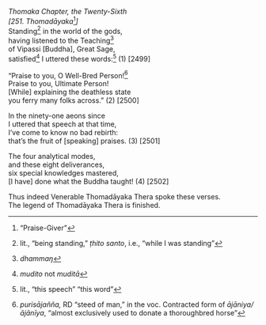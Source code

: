 *Thomaka Chapter, the Twenty-Sixth*  
*\[251. Thomadāyaka*[^1]*\]*  
Standing[^2] in the world of the gods,  
having listened to the Teaching[^3]  
of Vipassi \[Buddha\], Great Sage,  
satisfied[^4] I uttered these words:[^5] (1) \[2499\]

“Praise to you, O Well-Bred Person![^6]  
Praise to you, Ultimate Person!  
\[While\] explaining the deathless state  
you ferry many folks across.” (2) \[2500\]

In the ninety-one aeons since  
I uttered that speech at that time,  
I’ve come to know no bad rebirth:  
that’s the fruit of \[speaking\] praises. (3) \[2501\]

The four analytical modes,  
and these eight deliverances,  
six special knowledges mastered,  
\[I have\] done what the Buddha taught! (4) \[2502\]

Thus indeed Venerable Thomadāyaka Thera spoke these verses.  
The legend of Thomadāyaka Thera is finished.

[^1]: “Praise-Giver”

[^2]: lit., “being standing,” *ṭhito santo*, i.e., “while I was
    standing”

[^3]: *dhammaŋ*

[^4]: *mudito* not *muditā*

[^5]: lit., “this speech” “this word”

[^6]: *purisājañña,* RD “steed of man,” in the voc. Contracted form of
    *ājāniya/ājānīya*, “almost exclusively used to donate a thoroughbred
    horse”
